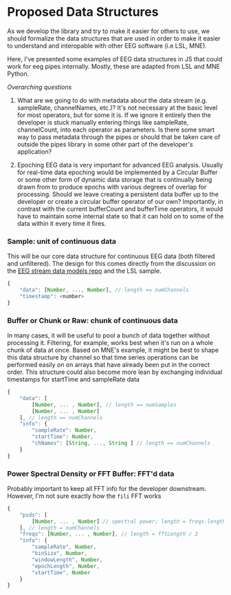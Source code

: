 # Proposed Data Structures

As we develop the library and try to make it easier for others to use, we should formalize the data structures that are used in order to make it easier to understand and interopable with other EEG software (i.e LSL, MNE).

Here, I've presented some examples of EEG data structures in JS that could work for eeg pipes internally. Mostly, these are adapted from LSL and MNE Python.

_Overarching questions_
1. What are we going to do with metadata about the data stream (e.g. sampleRate, channelNames, etc.)? It's not necessary at the basic level for most operators, but for some it is. If we ignore it entirely then the developer is stuck manually entering things like sampleRate, channelCount, into each operator as parameters. Is there some smart way to pass metadata through the pipes or should that be taken care of outside the pipes library in some other part of the developer's application?

2. Epoching EEG data is very important for advanced EEG analysis. Usually for real-time data epoching would be implemented by a Circular Buffer or some other form of dynamic data storage that is continually being drawn from to produce epochs with various degrees of overlap for processing. Should we leave creating a persistent data buffer up to the developer or create a circular buffer operator of our own? Importantly, in contrast with the current bufferCount and bufferTime operators, it would have to maintain some internal state so that it can hold on to some of the data within it every time it fires. 

### Sample: unit of continuous data

This will be our core data structure for continuous EEG data (both filtered and unfiltered). The design for this comes directly from the discussion on the [EEG stream data models repo](https://github.com/NeuroJS/eeg-stream-data-model/issues/1) and the LSL sample.

```js
{
    "data": [Number, ..., Number], // length == numChannels
    "timestamp": <number>
}
```

### Buffer or Chunk or Raw: chunk of continuous data

In many cases, it will be useful to pool a bunch of data together without processing it. Filtering, for example, works best when it's run on a whole chunk of data at once. Based on MNE's example, it might be best to shape this data structure by channel so that time series operations can be performed easily on on arrays that have already been put in the correct order. This structure could also become more lean by exchanging individual timestamps for startTime and sampleRate data

```js
{
    "data": [
        [Number, ... , Number], // length == numSamples
        [Number, ... , Number]
    ], // length == numChannels
    "info": {
        "sampleRate": Number,
        "startTime": Number,
        "chNames": [String, ..., String ] // length == numChannels
    }
}
```

### Power Spectral Density or FFT Buffer: FFT'd data
Probably important to keep all FFT info for the developer downstream. However, I'm not sure exactly how the `fili` FFT works

```js
{
    "psds": [
        [Number, ... , Number] // spectral power; length = freqs.length
    ], // length = numChannels
    "freqs": [Number, ... , Number], // length = fftLength / 2
    "info": {
        "sampleRate", Number,
        "binSize", Number,
        "windowLength", Number,
        "epochLength", Number,
        "startTime", Number
    }
}
```